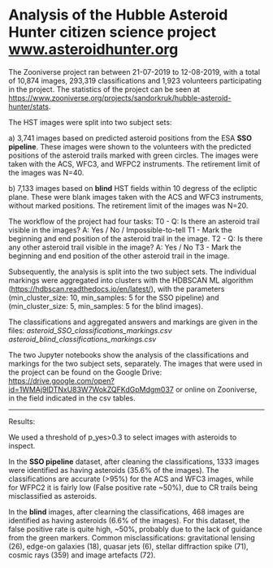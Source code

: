 # Analysis of the Hubble Asteroid Hunter citizen science project www.asteroidhunter.org

The Zooniverse project ran between 21-07-2019 to 12-08-2019, with a total of 10,874 images, 293,319 classifications and 1,923 volunteers participating in the project. The statistics of the project can be seen at https://www.zooniverse.org/projects/sandorkruk/hubble-asteroid-hunter/stats. 

The HST images were split into two subject sets: 

a) 3,741 images based on predicted asteroid positions from the ESA **SSO pipeline**. These images were shown to the volunteers with the predicted positions of the asteroid trails marked with green circles. The images were taken with the ACS, WFC3, and WFPC2 instruments. The retirement limit of the images was N=40.

b) 7,133 images based on **blind** HST fields within 10 degress of the ecliptic plane. These were blank images taken with the ACS and WFC3 instruments, without marked positions. The retirement limit of the images was N=20. 

The workflow of the project had four tasks:
T0 - Q: Is there an asteroid trail visible in the images? A: Yes / No / Impossible-to-tell
T1 - Mark the beginning and end position of the asteroid trail in the image.
T2 - Q: Is there any other asteroid trail visible in the image? A: Yes / No
T3 - Mark the beginning and end position of the other asteroid trail in the image.

Subsequently, the analysis is split into the two subject sets. The individual markings were aggregated into clusters with the HDBSCAN ML algorithm (https://hdbscan.readthedocs.io/en/latest/), with the parameters (min_cluster_size: 10, min_samples: 5 for the SSO pipeline) and (min_cluster_size: 5, min_samples: 5 for the blind images). 

The classifications and aggregated answers and markings are given in the files: 
*asteroid_SSO_classifications_markings.csv*
*asteroid_blind_classifications_markings.csv*

The two Jupyter notebooks show the analysis of the classifications and markings for the two subject sets, separately. 
The images that were used in the project can be found on the Google Drive: https://drive.google.com/open?id=1WMAj9lDTNxU83W7WokZQFKdGpMdgm037 or online on Zooniverse, in the field indicated in the csv tables.
_______________________________________________________________________________________________________________________

Results: 

We used a threshold of p_yes>0.3 to select images with asteroids to inspect. 

In the **SSO pipeline** dataset, after cleaning the classifications, 1333 images were identified as having asteroids (35.6% of the images). The classifications are accurate (>95%) for the ACS and WFC3 images, while for WFPC2 it is fairly low (False positive rate ~50%), due to CR trails being misclassified as asteroids. 

In the **blind** images, after clearning the classifications, 468 images are identified as having asteroids (6.6% of the images). For this dataset, the false positive rate is quite high, ~50%, probably due to the lack of guidance from the green markers. Common misclassifications: gravitational lensing (26), edge-on galaxies (18), quasar jets (6), stellar diffraction spike (71), cosmic rays (359) and image artefacts (72). 
